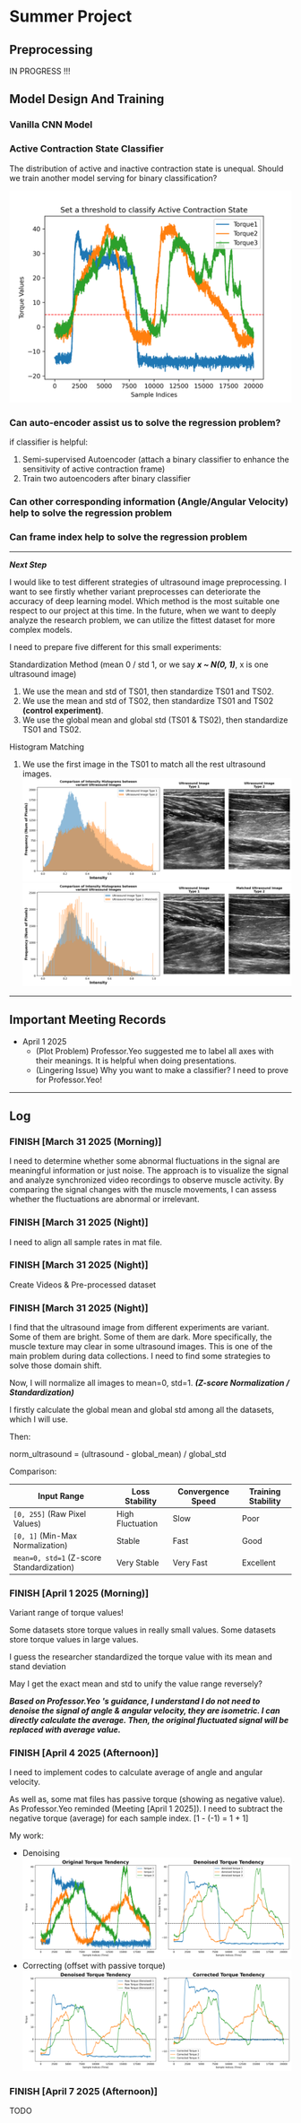 # Summer Project

## Preprocessing

IN PROGRESS !!!


## Model Design And Training

### Vanilla CNN Model


### Active Contraction State Classifier

The distribution of active and inactive contraction state is unequal.
Should we train another model serving for binary classification?

![active contraction state](src/readme_source/active_contraction_state_idea.png)

### Can auto-encoder assist us to solve the regression problem?

if classifier is helpful:
1. Semi-supervised Autoencoder (attach a binary classifier to enhance the sensitivity of active contraction frame)
2. Train two autoencoders after binary classifier

### Can other corresponding information (Angle/Angular Velocity) help  to solve the regression problem


### Can frame index help to solve the regression problem

----
***Next Step***

I would like to test different strategies of ultrasound image preprocessing. I want to see firstly whether
variant preprocesses can deteriorate the accuracy of deep learning model. Which method is the most suitable
one respect to our project at this time. In the future, when we want to deeply analyze the research problem,
we can utilize the fittest dataset for more complex models.

I need to prepare five different for this small experiments:

Standardization Method (mean 0 / std 1, or we say ***x ~ N(0, 1)***, x is one ultrasound image)
1. We use the mean and std of TS01, then standardize TS01 and TS02.
2. We use the mean and std of TS02, then standardize TS01 and TS02 **(control experiment)**.
3. We use the global mean and global std (TS01 & TS02), then standardize TS01 and TS02.

Histogram Matching
1. We use the first image in the TS01 to match all the rest ultrasound images.
![histogram1](src/readme_source/histgram_compare_raw.png)
![histogram2](src/readme_source/histgram_compare_matched.png)

----
## Important Meeting Records

- April 1 2025
  - (Plot Problem) Professor.Yeo suggested me to label all axes with their meanings. It is helpful when doing presentations.
  - (Lingering Issue) Why you want to make a classifier? I need to prove for Professor.Yeo!
 

----
## Log


### FINISH [March 31 2025 (Morning)]

I need to determine whether some abnormal fluctuations in the signal are meaningful information or just noise.
The approach is to visualize the signal and analyze synchronized video recordings to observe muscle activity.
By comparing the signal changes with the muscle movements, I can assess whether the fluctuations are abnormal or irrelevant.

### FINISH [March 31 2025 (Night)]

I need to align all sample rates in mat file.

### FINISH [March 31 2025 (Night)]

Create Videos & Pre-processed dataset

### FINISH [March 31 2025 (Night)]

I find that the ultrasound image from different experiments are variant. Some of them are bright.
Some of them are dark. More specifically, the muscle texture may clear in some ultrasound images.
This is one of the main problem during data collections. I need to find some strategies to solve those
domain shift.

Now, I will normalize all images to mean=0, std=1. ***(Z-score Normalization / Standardization)***

I firstly calculate the global mean and global std among all the datasets, which I will use.

Then:

norm_ultrasound = (ultrasound - global_mean) / global_std

Comparison:

| Input Range                        | Loss Stability | Convergence Speed | Training Stability |
|-----------------------------------|----------------|-------------------|--------------------|
| `[0, 255]` (Raw Pixel Values)     | High Fluctuation | Slow            | Poor               |
| `[0, 1]` (Min-Max Normalization)  | Stable          | Fast              | Good               |
| `mean=0, std=1` (Z-score Standardization) | Very Stable     | Very Fast         | Excellent          |


### FINISH [April 1 2025 (Morning)]

Variant range of torque values!

Some datasets store torque values in really small values.
Some datasets store torque values in large values.

I guess the researcher standardized the torque value with its mean and stand deviation

May I get the exact mean and std to unify the value range reversely?

***Based on Professor.Yeo 's guidance, I understand I do not need to denoise the signal of angle & angular velocity, they are isometric.
I can directly calculate the average. Then, the original fluctuated signal will be replaced with average value.***

### FINISH [April 4 2025 (Afternoon)]

I need to implement codes to calculate average of angle and angular velocity.

As well as, some mat files has passive torque (showing as negative value). As Professor.Yeo reminded (Meeting [April 1 2025]).
I need to subtract the negative torque (average) for each sample index. [1 - (-1) = 1 + 1]

My work:

- Denoising
![denoise](src/readme_source/comparison_active_contraction_state_idea.png)
- Correcting (offset with passive torque)
![correction](src/readme_source/corrected_comparison_active_contraction_state_idea.png)

### FINISH [April 7 2025 (Afternoon)]

TODO